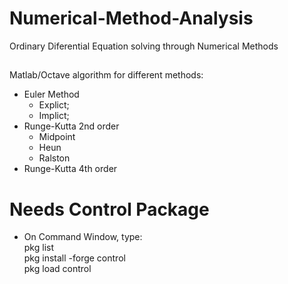 # Numerical-Method-Analysis
Ordinary Diferential Equation solving through Numerical Methods
##
Matlab/Octave algorithm for different methods:
 - Euler Method
   - Explict;
   - Implict;
 - Runge-Kutta 2nd order
   - Midpoint
   - Heun
   - Ralston
 - Runge-Kutta 4th order
 
 
# Needs Control Package
  - On Command Window, type:<br/>
 pkg list<br/>
 pkg install -forge control<br/>
 pkg load control<br/>
